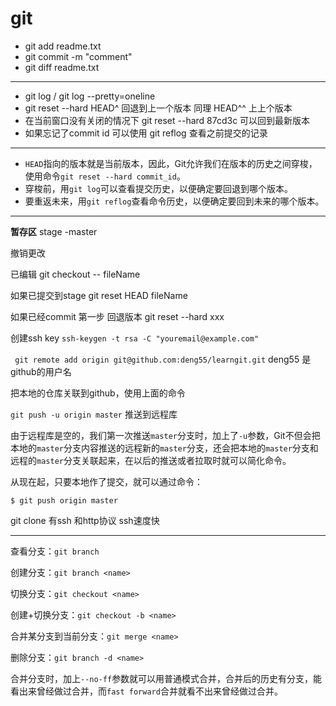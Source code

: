 # git

* git add readme.txt
* git commit -m "comment"
* git diff readme.txt

---

* git log  /  git log --pretty=oneline 
* git reset --hard HEAD^ 回退到上一个版本  同理 HEAD^^ 上上个版本
* 在当前窗口没有关闭的情况下  git reset --hard 87cd3c 可以回到最新版本
* 如果忘记了commit id 可以使用 git reflog 查看之前提交的记录

---

* `HEAD`指向的版本就是当前版本，因此，Git允许我们在版本的历史之间穿梭，使用命令`git reset --hard commit_id`。
* 穿梭前，用`git log`可以查看提交历史，以便确定要回退到哪个版本。
* 要重返未来，用`git reflog`查看命令历史，以便确定要回到未来的哪个版本。 

---

**暂存区**   stage -master

撤销更改  

已编辑 git checkout -- fileName

 如果已提交到stage  git reset HEAD fileName

如果已经commit  第一步 回退版本  git reset --hard xxx

创建ssh key  `ssh-keygen -t rsa -C "youremail@example.com"`

` git remote add origin git@github.com:deng55/learngit.git`  deng55 是github的用户名

把本地的仓库关联到github，使用上面的命令

`git push -u origin master` 推送到远程库

由于远程库是空的，我们第一次推送`master`分支时，加上了`-u`参数，Git不但会把本地的`master`分支内容推送的远程新的`master`分支，还会把本地的`master`分支和远程的`master`分支关联起来，在以后的推送或者拉取时就可以简化命令。

从现在起，只要本地作了提交，就可以通过命令：

```
$ git push origin master
```

git clone 有ssh 和http协议 ssh速度快

---

查看分支：`git branch`

创建分支：`git branch <name>`

切换分支：`git checkout <name>`

创建+切换分支：`git checkout -b <name>`

合并某分支到当前分支：`git merge <name>`

删除分支：`git branch -d <name>`





合并分支时，加上`--no-ff`参数就可以用普通模式合并，合并后的历史有分支，能看出来曾经做过合并，而`fast forward`合并就看不出来曾经做过合并。